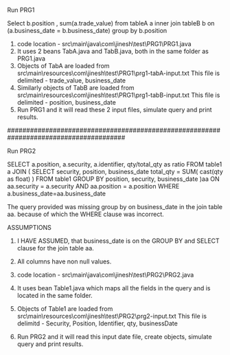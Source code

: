 Run PRG1

Select b.position , sum(a.trade_value)
from tableA a
inner join tableB b on (a.business_date = b.business_date)
group by  b.position

1. code location - src\main\java\com\jinesh\test\PRG1\PRG1.java
2. It uses 2 beans TabA.java and TabB.java, both in the same folder as PRG1.java
3. Objects of TabA are loaded from src\main\resources\com\jinesh\test\PRG1\prg1-tabA-input.txt
        This file is delimited - trade_value, business_date
4. Similarly objects of TabB are loaded from src\main\resources\com\jinesh\test\PRG1\prg1-tabB-input.txt
        This file is delimited - position, business_date
5. Run PRG1 and it will read these 2 input files, simulate query and print results.

#######################################################################################

Run PRG2

SELECT a.position, a.security, a.identifier, qty/total_qty as ratio
FROM  table1  a
JOIN
(
    SELECT security, position, business_date total_qty = SUM( cast(qty as float) )
    FROM  table1
    GROUP BY position, security, business_date
)aa ON aa.security = a.security AND aa.position = a.position
WHERE a.business_date=aa.business_date

The query provided was missing group by on business_date in the join table aa. because of which the WHERE clause was incorrect.

ASSUMPTIONS
1. I HAVE ASSUMED, that business_date is on the GROUP BY and SELECT clause for the join table aa.
2. All columns have non null values.

1. code location - src\main\java\com\jinesh\test\PRG2\PRG2.java
2. It uses bean Table1.java which maps all the fields in the query and is located in the same folder.
3. Objects of Table1 are loaded from src\main\resources\com\jinesh\test\PRG2\prg2-input.txt
        This file is delimitd - Security, Position, Identifier, qty, businessDate
4. Run PRG2 and it will read this input date file, create objects, simulate query and print results.
